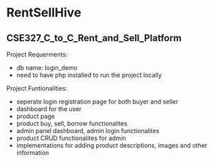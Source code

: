 # RentSellHive
## CSE327_C_to_C_Rent_and_Sell_Platform

Project Requerments:
- db name: login_demo
- need to have php installed to run the project locally

Project Funtionalities:
- seperate login registration page for both buyer and seller
- dashboard for the user
- product page
- product buy, sell, borrow functionalites
- admin panel dashboard, admin login functionalites
- product CRUD functionalites for admin
- implementations for adding product descriptions, images and other information

